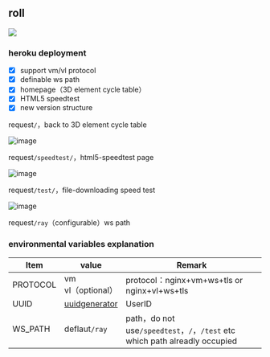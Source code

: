 ## roll
[![](https://www.herokucdn.com/deploy/button.png)](https://heroku.com/deploy?template=https://github.com/manusjse/roll.git)

### heroku deployment
- [x] support vm/vl protocol
- [x] definable ws path
- [x] homepage（3D element cycle table）
- [x] HTML5 speedtest
- [x] new version structure

request`/`，back to 3D element cycle table

![image](https://cdn.jsdelivr.net/gh/libsgh/v2ray-heroku@main/doc/1.png)

request`/speedtest/`，html5-speedtest page

![image](https://cdn.jsdelivr.net/gh/libsgh/v2ray-heroku@main/doc/2.png)

request`/test/`，file-downloading speed test

![image](https://cdn.jsdelivr.net/gh/libsgh/v2ray-heroku@main/doc/3.png)

request`/ray`（configurable）ws path


### environmental variables explanation

|  Item | value  | Remark  |
| ------------ | ------------ | ------------ |
|  PROTOCOL |  vm<br>vl（optional） |  protocol：nginx+vm+ws+tls or nginx+vl+ws+tls |
|  UUID |  [uuidgenerator](https://www.uuidgenerator.net "uuidonlinegenerator") | UserID  |
|  WS_PATH | deflaut`/ray` |  path，do not use`/speedtest`，`/`，`/test` etc which path alreadly occupied |
